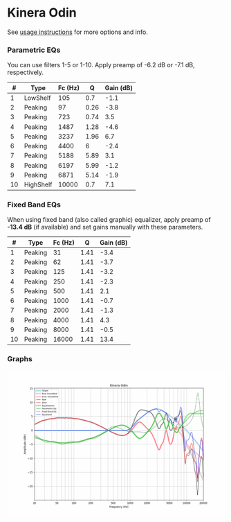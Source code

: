 # Kinera Odin
See [usage instructions](https://github.com/jaakkopasanen/AutoEq#usage) for more options and info.

### Parametric EQs
You can use filters 1-5 or 1-10. Apply preamp of -6.2 dB or -7.1 dB, respectively.

|   # | Type      |   Fc (Hz) |    Q |   Gain (dB) |
|-----|-----------|-----------|------|-------------|
|   1 | LowShelf  |       105 | 0.7  |        -1.1 |
|   2 | Peaking   |        97 | 0.26 |        -3.8 |
|   3 | Peaking   |       723 | 0.74 |         3.5 |
|   4 | Peaking   |      1487 | 1.28 |        -4.6 |
|   5 | Peaking   |      3237 | 1.96 |         6.7 |
|   6 | Peaking   |      4400 | 6    |        -2.4 |
|   7 | Peaking   |      5188 | 5.89 |         3.1 |
|   8 | Peaking   |      6197 | 5.99 |        -1.2 |
|   9 | Peaking   |      6871 | 5.14 |        -1.9 |
|  10 | HighShelf |     10000 | 0.7  |         7.1 |

### Fixed Band EQs
When using fixed band (also called graphic) equalizer, apply preamp of **-13.4 dB** (if available) and set gains manually with these parameters.

|   # | Type    |   Fc (Hz) |    Q |   Gain (dB) |
|-----|---------|-----------|------|-------------|
|   1 | Peaking |        31 | 1.41 |        -3.4 |
|   2 | Peaking |        62 | 1.41 |        -3.7 |
|   3 | Peaking |       125 | 1.41 |        -3.2 |
|   4 | Peaking |       250 | 1.41 |        -2.3 |
|   5 | Peaking |       500 | 1.41 |         2.1 |
|   6 | Peaking |      1000 | 1.41 |        -0.7 |
|   7 | Peaking |      2000 | 1.41 |        -1.3 |
|   8 | Peaking |      4000 | 1.41 |         4.3 |
|   9 | Peaking |      8000 | 1.41 |        -0.5 |
|  10 | Peaking |     16000 | 1.41 |        13.4 |

### Graphs
![](./Kinera%20Odin.png)
